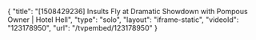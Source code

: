 {
    "title": "[1508429236] Insults Fly at Dramatic Showdown with Pompous Owner | Hotel Hell",
    "type": "solo",
    "layout": "iframe-static",
    "videoId": "123178950",
    "url": "\/tvpembed\/123178950"
}
